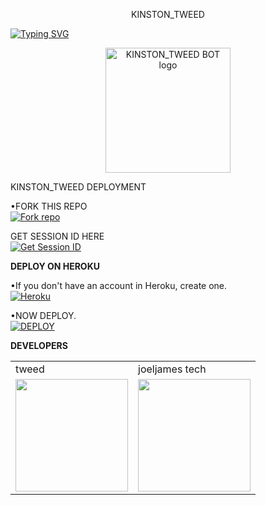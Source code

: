 <p align="center">
 KINSTON_TWEED
</p>

<a href="https://git.io/typing-svg"><img src="https://readme-typing-svg.demolab.com?font=Black+Ops+One&size=50&pause=1000&color=DAA520&center=true&width=910&height=100&lines= THIS IS +KINSTON_TWEED-MD BOT;MULTI+DEVICE+WHATSAPP+BOT" alt="Typing SVG" /></a>
  </p>

<p align="center">
  <a href="https://github.com/joeljamestech2">
    <img alt="KINSTON_TWEED BOT logo" height="200" src="https://telegra.ph/file/52df3aa2b366e5743caae.jpg">
  </a>
</p>

<p align="center">



 KINSTON_TWEED DEPLOYMENT

 

•FORK THIS REPO
 <br>
 <a href='https://github.com/joeljamestech/KINSTON_TWEED/fork' target="_blank"><img alt='Fork repo' src='https://img.shields.io/badge/Fork-black?style=for-the-badge&logo=git&logoColor=white'/></a>

 GET SESSION ID HERE
 <br>
 <a href='https://cod3uchiha1-bfca01cac304.herokuapp.com/' target="_blank"><img alt='Get Session ID' src='https://img.shields.io/badge/Get session id-blue?style=for-the-badge&logo=opencv&logoColor=white'/></a> 

**DEPLOY ON HEROKU**

•If you don't have an account in Heroku, create one.
   <br>
    <a href='https://signup.heroku.com/' target="_blank"><img alt='Heroku' src='https://img.shields.io/badge/-Create-purple?style=for-the-badge&logo=heroku&logoColor=white'/></a>

•NOW DEPLOY.
    <br>
    <a href='http://dashboard.heroku.com/new?template=https://github.com/joeljamestech/KINSTON_TWEED/tree/main' target="_blank"><img alt='DEPLOY' src='https://img.shields.io/badge/-DEPLOY-purple?style=for-the-badge&logo=heroku&logoColor=white'/></a>


**DEVELOPERS**

<table>
  <tr>
    <td>tweed</td>
    <td>joeljames tech</td>
  </tr>
  <tr>
    <td><a https://telegra.ph/file/e5105667b8bcc37a0ec9a.jpg"><img src="https://telegra.ph/file/e5105667b8bcc37a0ec9a.jpg" width="180"</td>
    <td><a href="https://github.com/joeljamestech"><img src="https://telegra.ph/file/7a5b94ba64048a83725d2.jpg" width="180"</td>
  </tr>
</table>

